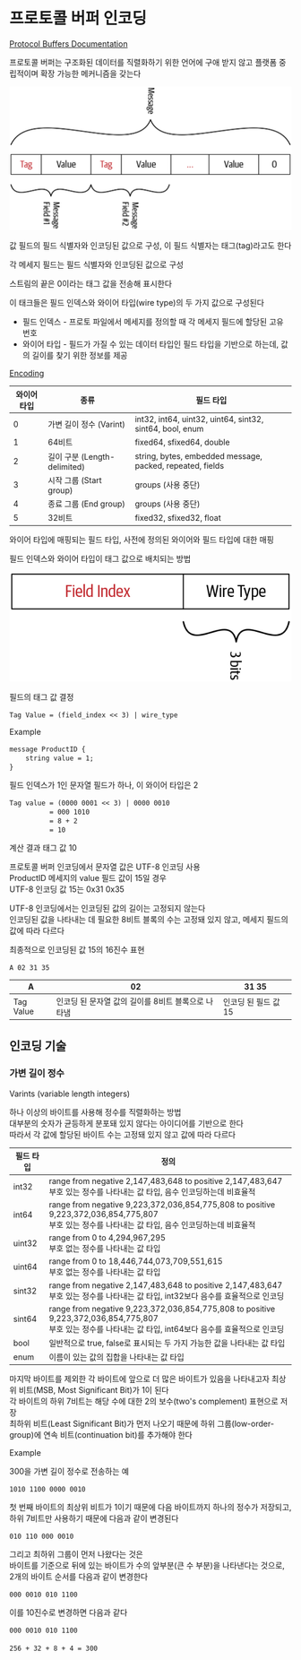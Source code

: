 # 프로토콜 버퍼 인코딩

[Protocol Buffers Documentation](https://protobuf.dev/)

프로토콜 버퍼는 구조화된 데이터를 직렬화하기 위한 언어에 구애 받지 않고 플랫폼 중립적이며 확장 가능한 메커니즘을 갖는다

![Protocol buffer encoded byte stream](./img/protobuf_incoded_byte_stream.png)

값 필드의 필드 식별자와 인코딩된 값으로 구성, 이 필드 식별자는 태그(tag)라고도 한다

각 메세지 필드는 필드 식별자와 인코딩된 값으로 구성

스트림의 끝은 0이라는 태그 값을 전송해 표시한다

이 태크들은 필드 인덱스와 와이어 타입(wire type)의 두 가지 값으로 구성된다

- 필드 인덱스 - 프로토 파일에서 메세지를 정의할 때 각 메세지 필드에 할당된 고유 번호
- 와이어 타입 - 필드가 가질 수 있는 데이터 타입인 필드 타입을 기반으로 하는데, 값의 길이를 찾기 위한 정보를 제공

[Encoding](https://protobuf.dev/programming-guides/encoding/)

| 와이어 타입 | 종류                       | 필드 타입                                                     |
|--------|--------------------------|-----------------------------------------------------------|
| 0      | 가변 길이 정수 (Varint)        | int32, int64, uint32, uint64, sint32, sint64, bool, enum  |
| 1      | 64비트                     | fixed64, sfixed64, double                                 |
| 2      | 길이 구분 (Length-delimited) | string, bytes, embedded message, packed, repeated, fields |
| 3      | 시작 그룹 (Start group)      | groups (사용 중단)                                            |
| 4      | 종료 그룹 (End group)        | groups (사용 중단)                                            |
| 5      | 32비트                     | fixed32, sfixed32, float                                  |

와이어 타입에 매핑되는 필드 타입, 사전에 정의된 와이어와 필드 타입에 대한 매핑

필드 인덱스와 와이어 타입이 태그 값으로 배치되는 방법

![Structure of the tag value](./img/structure_of_the_tag_value.png)

필드의 태그 값 결정

```
Tag Value = (field_index << 3) | wire_type
```

Example

```
message ProductID {
    string value = 1;
}
```

필드 인덱스가 1인 문자열 필드가 하나, 이 와이어 타입은 2

```
Tag value = (0000 0001 << 3) | 0000 0010
          = 000 1010
          = 8 + 2
          = 10
```

계산 결과 태그 값 10

프로토콜 버퍼 인코딩에서 문자열 값은 UTF-8 인코딩 사용  
ProductID 메세지의 value 필드 값이 15일 경우  
UTF-8 인코딩 값 15는 0x31 0x35

UTF-8 인코딩에서는 인코딩된 값의 길이는 고정되지 않는다  
인코딩된 값을 나타내는 데 필요한 8비트 블록의 수는 고정돼 있지 않고, 메세지 필드의 값에 따라 다르다

최종적으로 인코딩된 값 15의 16진수 표현

```
A 02 31 35
```

| A         | 02                            | 31 35         |
|-----------|-------------------------------|---------------|
| Tag Value | 인코딩 된 문자열 값의 길이를 8비트 블록으로 나타냄 | 인코딩 된 필드 값 15 |

## 인코딩 기술

### 가변 길이 정수 

Varints (variable length integers)

하나 이상의 바이트를 사용해 정수를 직렬화하는 방법  
대부분의 숫자가 균등하게 분포돼 있지 않다는 아이디어를 기반으로 한다  
따라서 각 값에 할당된 바이트 수는 고정돼 있지 않고 값에 따라 다르다

| 필드 타입  | 정의                                                                                                                                 |
|--------|------------------------------------------------------------------------------------------------------------------------------------|
| int32  | range from negative 2,147,483,648 to positive 2,147,483,647</br>부호 있는 정수를 나타내는 값 타입, 음수 인코딩하는데 비효율적                                |
| int64  | range from negative 9,223,372,036,854,775,808 to positive 9,223,372,036,854,775,807</br>부호 있는 정수를 나타내는 값 타입, 음수 인코딩하는데 비효율적        |
| uint32 | range from 0 to 4,294,967,295</br>부호 없는 정수를 나타내는 값 타입                                                                              |
| uint64 | range from 0 to 18,446,744,073,709,551,615</br>부호 없는 정수를 나타내는 값 타입                                                                 |
| sint32 | range from negative 2,147,483,648 to positive 2,147,483,647</br>부호 있는 정수를 나타내는 값 타입, int32보다 음수를 효율적으로 인코딩                         |
| sint64 | range from negative 9,223,372,036,854,775,808 to positive 9,223,372,036,854,775,807</br>부호 있는 정수를 나타내는 값 타입, int64보다 음수를 효율적으로 인코딩 |
| bool   | 일반적으로 true, false로 표시되는 두 가지 가능한 값을 나타내는 값 타입                                                                                      |
| enum   | 이름이 있는 값의 집합을 나타내는 값 타입                                                                                                            |

마지막 바이트를 제외한 각 바이트에 앞으로 더 많은 바이트가 있음을 나타내고자 최상위 비트(MSB, Most Significant Bit)가 1이 된다  
각 바이트의 하위 7비트는 해당 수에 대한 2의 보수(two's complement) 표현으로 저장  
최하위 비트(Least Significant Bit)가 먼저 나오기 때문에 하위 그룹(low-order-group)에 연속 비트(continuation bit)를 추가해야 한다

Example

300을 가변 길이 정수로 전송하는 예

```
1010 1100 0000 0010
```

첫 번째 바이트의 최상위 비트가 1이기 때문에 다음 바이트까지 하나의 정수가 저장되고,  
하위 7비트만 사용하기 때문에 다음과 같이 변경된다

```
010 110 000 0010
```

그리고 최하위 그룹이 먼저 나왔다는 것은  
바이트를 기준으로 뒤에 있는 바이트가 수의 앞부분(큰 수 부분)을 나타낸다는 것으로,  
2개의 바이트 순서를 다음과 같이 변경한다

```
000 0010 010 1100
```

이를 10진수로 변경하면 다음과 같다

```
000 0010 010 1100

256 + 32 + 8 + 4 = 300
```
